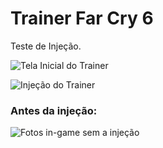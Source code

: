 # Trainer Far Cry 6

Teste de Injeção.

   ![Tela Inicial do Trainer](./imgs/inject1.png)

   ![Injeção do Trainer](./imgs/testInject.png)

   ### Antes da injeção:
   ![Fotos in-game sem a injeção](./imgs/NoInject.png)
